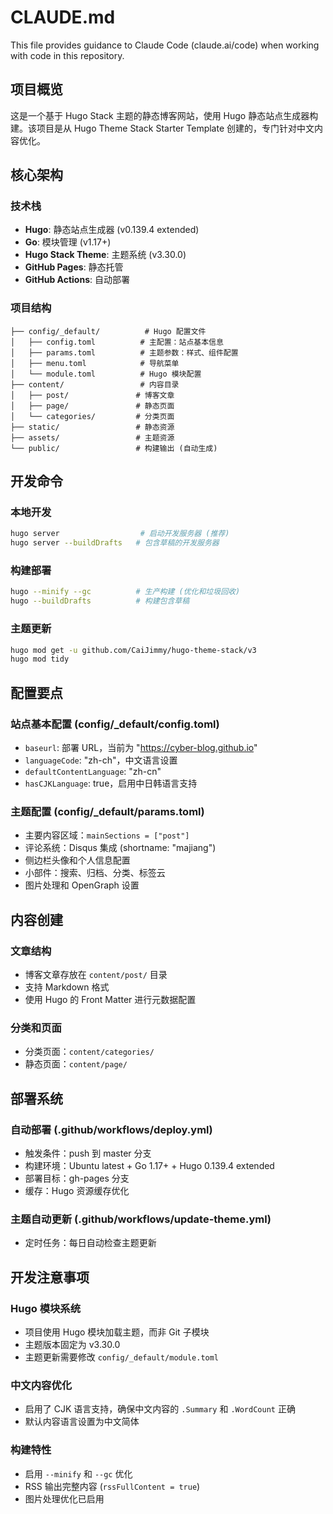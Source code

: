 # CLAUDE.md

This file provides guidance to Claude Code (claude.ai/code) when working with code in this repository.

## 项目概览

这是一个基于 Hugo Stack 主题的静态博客网站，使用 Hugo 静态站点生成器构建。该项目是从 Hugo Theme Stack Starter Template 创建的，专门针对中文内容优化。

## 核心架构

### 技术栈
- **Hugo**: 静态站点生成器 (v0.139.4 extended)
- **Go**: 模块管理 (v1.17+)
- **Hugo Stack Theme**: 主题系统 (v3.30.0)
- **GitHub Pages**: 静态托管
- **GitHub Actions**: 自动部署

### 项目结构
```
├── config/_default/          # Hugo 配置文件
│   ├── config.toml          # 主配置：站点基本信息
│   ├── params.toml          # 主题参数：样式、组件配置
│   ├── menu.toml            # 导航菜单
│   └── module.toml          # Hugo 模块配置
├── content/                 # 内容目录
│   ├── post/               # 博客文章
│   ├── page/               # 静态页面
│   └── categories/         # 分类页面
├── static/                 # 静态资源
├── assets/                 # 主题资源
└── public/                 # 构建输出 (自动生成)
```

## 开发命令

### 本地开发
```bash
hugo server                  # 启动开发服务器 (推荐)
hugo server --buildDrafts   # 包含草稿的开发服务器
```

### 构建部署
```bash
hugo --minify --gc          # 生产构建 (优化和垃圾回收)
hugo --buildDrafts          # 构建包含草稿
```

### 主题更新
```bash
hugo mod get -u github.com/CaiJimmy/hugo-theme-stack/v3
hugo mod tidy
```

## 配置要点

### 站点基本配置 (config/_default/config.toml)
- `baseurl`: 部署 URL，当前为 "https://cyber-blog.github.io"
- `languageCode`: "zh-ch"，中文语言设置
- `defaultContentLanguage`: "zh-cn"
- `hasCJKLanguage`: true，启用中日韩语言支持

### 主题配置 (config/_default/params.toml)
- 主要内容区域：`mainSections = ["post"]`
- 评论系统：Disqus 集成 (shortname: "majiang")
- 侧边栏头像和个人信息配置
- 小部件：搜索、归档、分类、标签云
- 图片处理和 OpenGraph 设置

## 内容创建

### 文章结构
- 博客文章存放在 `content/post/` 目录
- 支持 Markdown 格式
- 使用 Hugo 的 Front Matter 进行元数据配置

### 分类和页面
- 分类页面：`content/categories/`
- 静态页面：`content/page/`

## 部署系统

### 自动部署 (.github/workflows/deploy.yml)
- 触发条件：push 到 master 分支
- 构建环境：Ubuntu latest + Go 1.17+ + Hugo 0.139.4 extended
- 部署目标：gh-pages 分支
- 缓存：Hugo 资源缓存优化

### 主题自动更新 (.github/workflows/update-theme.yml)
- 定时任务：每日自动检查主题更新

## 开发注意事项

### Hugo 模块系统
- 项目使用 Hugo 模块加载主题，而非 Git 子模块
- 主题版本固定为 v3.30.0
- 主题更新需要修改 `config/_default/module.toml`

### 中文内容优化
- 启用了 CJK 语言支持，确保中文内容的 `.Summary` 和 `.WordCount` 正确
- 默认内容语言设置为中文简体

### 构建特性
- 启用 `--minify` 和 `--gc` 优化
- RSS 输出完整内容 (`rssFullContent = true`)
- 图片处理优化已启用